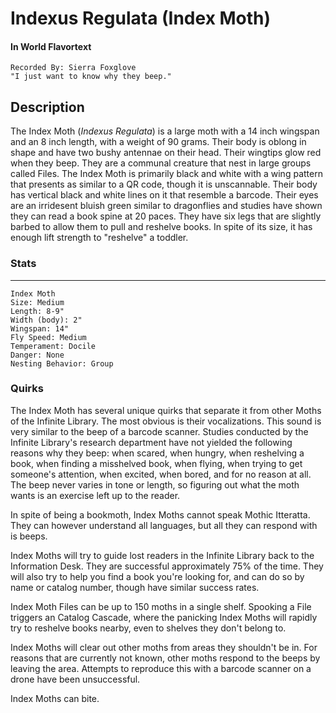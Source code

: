 # Indexus Regulata (Index Moth)

#### In World Flavortext
```
Recorded By: Sierra Foxglove
"I just want to know why they beep."
```

## Description

The Index Moth (*Indexus Regulata*) is a large moth with a 14 inch wingspan and an 8 inch length, with a weight of 90 grams. Their body is oblong in shape and have two bushy antennae on their head. Their wingtips glow red when they beep. They are a communal creature that nest in large groups called Files. The Index Moth is primarily black and white with a wing pattern that presents as similar to a QR code, though it is unscannable. Their body has vertical black and white lines on it that resemble a barcode. Their eyes are an irridesent bluish green similar to dragonflies and studies have shown they can read a book spine at 20 paces. They have six legs that are slightly barbed to allow them to pull and reshelve books. In spite of its size, it has enough lift strength to "reshelve" a toddler.

### Stats
---
```
Index Moth 
Size: Medium
Length: 8-9"
Width (body): 2"
Wingspan: 14"
Fly Speed: Medium
Temperament: Docile
Danger: None
Nesting Behavior: Group
```

### Quirks

The Index Moth has several unique quirks that separate it from other Moths of the Infinite Library. The most obvious is their vocalizations. This sound is very similar to the beep of a barcode scanner. Studies conducted by the Infinite Library's research department have not yielded the following reasons why they beep: when scared, when hungry, when reshelving a book, when finding a misshelved book, when flying, when trying to get someone's attention, when excited, when bored, and for no reason at all. The beep never varies in tone or length, so figuring out what the moth wants is an exercise left up to the reader.

In spite of being a bookmoth, Index Moths cannot speak Mothic Itteratta. They can however understand all languages, but all they can respond with is beeps.

Index Moths will try to guide lost readers in the Infinite Library back to the Information Desk. They are successful approximately 75% of the time. They will also try to help you find a book you're looking for, and can do so by name or catalog number, though have similar success rates.

Index Moth Files can be up to 150 moths in a single shelf. Spooking a File triggers an Catalog Cascade, where the panicking Index Moths will rapidly try to reshelve books nearby, even to shelves they don't belong to.

Index Moths will clear out other moths from areas they shouldn't be in. For reasons that are currently not known, other moths respond to the beeps by leaving the area. Attempts to reproduce this with a barcode scanner on a drone have been unsuccessful.

Index Moths can bite.
